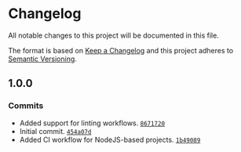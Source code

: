 # Changelog

All notable changes to this project will be documented in this file.

The format is based on [Keep a Changelog](https://keepachangelog.com/en/1.0.0/)
and this project adheres to [Semantic Versioning](https://semver.org/spec/v2.0.0.html).

## 1.0.0

### Commits

- Added support for linting workflows. [`8671720`](https://github.com/ecmwf-actions/reusable-workflows/commit/8671720573276b31c19b77c242b0d7cdd5ebc736)
- Initial commit. [`454a07d`](https://github.com/ecmwf-actions/reusable-workflows/commit/454a07df5d4459e67ca1a41e389489315b23b473)
- Added CI workflow for NodeJS-based projects. [`1b49089`](https://github.com/ecmwf-actions/reusable-workflows/commit/1b49089bac61310719fa5ea54f78b0d6b45f0601)
